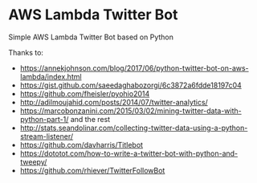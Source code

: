 # AWS Lambda Twitter Bot

Simple AWS Lambda Twitter Bot based on Python

Thanks to:
 - https://annekjohnson.com/blog/2017/06/python-twitter-bot-on-aws-lambda/index.html
 - https://gist.github.com/saeedaghabozorgi/6c3872a6fdde18197c04
 - https://github.com/fheisler/pyohio2014
 - http://adilmoujahid.com/posts/2014/07/twitter-analytics/
 - https://marcobonzanini.com/2015/03/02/mining-twitter-data-with-python-part-1/ and the rest
 - http://stats.seandolinar.com/collecting-twitter-data-using-a-python-stream-listener/
 - https://github.com/davharris/Titlebot
 - https://dototot.com/how-to-write-a-twitter-bot-with-python-and-tweepy/
 - https://github.com/rhiever/TwitterFollowBot

